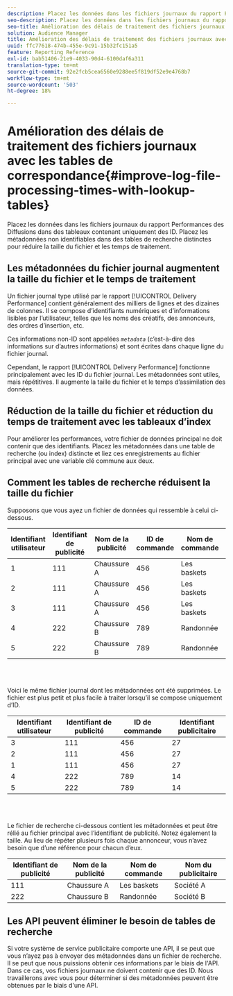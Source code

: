 ```yaml
---
description: Placez les données dans les fichiers journaux du rapport Performances des Diffusions dans des tableaux contenant uniquement des ID. Placez les métadonnées non identifiables dans des tables de recherche distinctes pour réduire la taille du fichier et les temps de traitement.
seo-description: Placez les données dans les fichiers journaux du rapport Performances des Diffusions dans des tableaux contenant uniquement des ID. Placez les métadonnées non identifiables dans des tables de recherche distinctes pour réduire la taille du fichier et les temps de traitement.
seo-title: Amélioration des délais de traitement des fichiers journaux avec les tables de correspondance
solution: Audience Manager
title: Amélioration des délais de traitement des fichiers journaux avec les tables de correspondance
uuid: ffc77618-474b-455e-9c91-15b32fc151a5
feature: Reporting Reference
exl-id: bab51406-21e9-4033-90d4-6100daf6a311
translation-type: tm+mt
source-git-commit: 92e2fcb5cea6560e9288ee5f819df52e9e4768b7
workflow-type: tm+mt
source-wordcount: '503'
ht-degree: 18%

---
```


# Amélioration des délais de traitement des fichiers journaux avec les tables de correspondance{#improve-log-file-processing-times-with-lookup-tables}

Placez les données dans les fichiers journaux du rapport Performances des Diffusions dans des tableaux contenant uniquement des ID. Placez les métadonnées non identifiables dans des tables de recherche distinctes pour réduire la taille du fichier et les temps de traitement.

<!-- 

c_lookup_tables.xml

 -->

## Les métadonnées du fichier journal augmentent la taille du fichier et le temps de traitement

Un fichier journal type utilisé par le rapport [!UICONTROL Delivery Performance] contient généralement des milliers de lignes et des dizaines de colonnes. Il se compose d’identifiants numériques et d’informations lisibles par l’utilisateur, telles que les noms des créatifs, des annonceurs, des ordres d’insertion, etc.

Ces informations non-ID sont appelées *`metadata`* (c’est-à-dire des informations sur d’autres informations) et sont écrites dans chaque ligne du fichier journal.

Cependant, le rapport [!UICONTROL Delivery Performance] fonctionne principalement avec les ID du fichier journal. Les métadonnées sont utiles, mais répétitives. Il augmente la taille du fichier et le temps d’assimilation des données.

## Réduction de la taille du fichier et réduction du temps de traitement avec les tableaux d’index

Pour améliorer les performances, votre fichier de données principal ne doit contenir que des identifiants. Placez les métadonnées dans une table de recherche (ou index) distincte et liez ces enregistrements au fichier principal avec une variable clé commune aux deux.

## Comment les tables de recherche réduisent la taille du fichier

Supposons que vous ayez un fichier de données qui ressemble à celui ci-dessous.

| Identifiant utilisateur | Identifiant de publicité | Nom de la publicité | ID de commande | Nom de commande | Identifiant publicitaire | Nom du publicitaire |
|---|---|---|---|---|---|---|
| 1 | 111 | Chaussure A | 456 | Les baskets | 27 | Société A |
| 2 | 111 | Chaussure A | 456 | Les baskets | 27 | Société A |
| 3 | 111 | Chaussure A | 456 | Les baskets | 27 | Société A |
| 4 | 222 | Chaussure B | 789 | Randonnée | 14 | Société B |
| 5 | 222 | Chaussure B | 789 | Randonnée | 14 | Société B |

<br> 

Voici le même fichier journal dont les métadonnées ont été supprimées. Le fichier est plus petit et plus facile à traiter lorsqu’il se compose uniquement d’ID.

| Identifiant utilisateur | Identifiant de publicité | ID de commande | Identifiant publicitaire |
|---|---|---|---|
| 3 | 111 | 456 | 27 |
| 2 | 111 | 456 | 27 |
| 1 | 111 | 456 | 27 |
| 4 | 222 | 789 | 14 |
| 5 | 222 | 789 | 14 |

<br> 

Le fichier de recherche ci-dessous contient les métadonnées et peut être rélié au fichier principal avec l’identifiant de publicité. Notez également la taille. Au lieu de répéter plusieurs fois chaque annonceur, vous n’avez besoin que d’une référence pour chacun d’eux.

| Identifiant de publicité | Nom de la publicité | Nom de commande | Nom du publicitaire |
|---|---|---|---|
| 111 | Chaussure A | Les baskets | Société A |
| 222 | Chaussure B | Randonnée | Société B |

## Les API peuvent éliminer le besoin de tables de recherche

Si votre système de service publicitaire comporte une API, il se peut que vous n’ayez pas à envoyer des métadonnées dans un fichier de recherche. Il se peut que nous puissions obtenir ces informations par le biais de l&#39;API. Dans ce cas, vos fichiers journaux ne doivent contenir que des ID. Nous travaillerons avec vous pour déterminer si des métadonnées peuvent être obtenues par le biais d&#39;une API.
